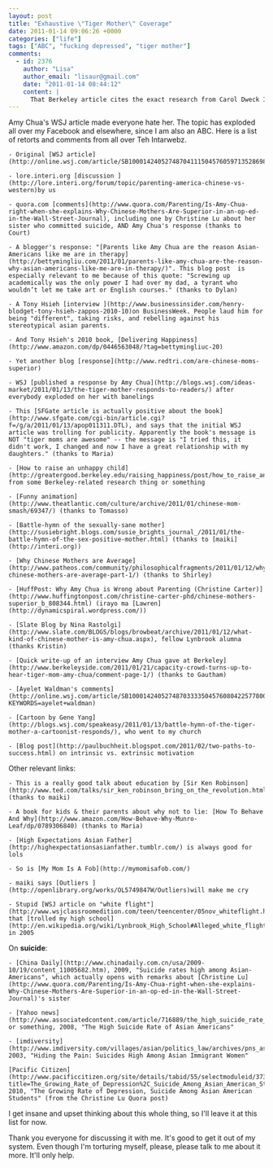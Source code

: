 ```yaml
---
layout: post
title: "Exhaustive \"Tiger Mother\" Coverage"
date: 2011-01-14 09:06:26 +0000
categories: ["life"]
tags: ["ABC", "fucking depressed", "tiger mother"]
comments:
  - id: 2376
    author: "Lisa"
    author_email: "lisaur@gmail.com"
    date: "2011-01-14 08:44:12"
    content: |
      That Berkeley article cites the exact research from Carol Dweck I thought of when I read the original article.
---
```


Amy Chua's WSJ article made everyone hate her. The topic has exploded all over my Facebook and elsewhere, since I am also an ABC. Here is a list of retorts and comments from all over Teh Intarwebz.

	- Original [WSJ article](http://online.wsj.com/article/SB10001424052748704111504576059713528698754.html)

	- lore.interi.org [discussion ](http://lore.interi.org/forum/topic/parenting-america-chinese-vs-western)by us

	- quora.com [comments](http://www.quora.com/Parenting/Is-Amy-Chua-right-when-she-explains-Why-Chinese-Mothers-Are-Superior-in-an-op-ed-in-the-Wall-Street-Journal), including one by Christine Lu about her sister who committed suicide, AND Amy Chua's response (thanks to Court)

	- A blogger's response: "[Parents like Amy Chua are the reason Asian-Americans like me are in therapy](http://bettymingliu.com/2011/01/parents-like-amy-chua-are-the-reason-why-asian-americans-like-me-are-in-therapy/)". This blog post  is especially relevant to me because of this quote: "Screwing up academically was the only power I had over my dad, a tyrant who wouldn’t let me take art or English courses." (thanks to Dylan)
 
	- A Tony Hsieh [interview ](http://www.businessinsider.com/henry-blodget-tony-hsieh-zappos-2010-10)on BusinessWeek. People laud him for being "different", taking risks, and rebelling against his stereotypical asian parents.

	- And Tony Hsieh's 2010 book, [Delivering Happiness](http://www.amazon.com/dp/0446563048/?tag=bettymingliuc-20)

	- Yet another blog [response](http://www.redtri.com/are-chinese-moms-superior)

	- WSJ [published a response by Amy Chua](http://blogs.wsj.com/ideas-market/2011/01/13/the-tiger-mother-responds-to-readers/) after everybody exploded on her with banelings

	- This [SFGate article is actually positive about the book](http://www.sfgate.com/cgi-bin/article.cgi?f=/g/a/2011/01/13/apop011311.DTL), and says that the initial WSJ article was trolling for publicity. Apparently the book's message is NOT "tiger moms are awesome" -- the message is "I tried this, it didn't work, I changed and now I have a great relationship with my daughters." (thanks to Maria)

	- [How to raise an unhappy child](http://greatergood.berkeley.edu/raising_happiness/post/how_to_raise_an_unhappy_child/) from some Berkeley-related research thing or something

	- [Funny animation](http://www.theatlantic.com/culture/archive/2011/01/chinese-mom-smash/69347/) (thanks to Tomasso)

	- [Battle-hymn of the sexually-sane mother](http://susiebright.blogs.com/susie_brights_journal_/2011/01/the-battle-hymn-of-the-sex-positive-mother.html) (thanks to [maiki](http://interi.org))

	- [Why Chinese Mothers are Average](http://www.patheos.com/community/philosophicalfragments/2011/01/12/why-chinese-mothers-are-average-part-1/) (thanks to Shirley)

	- [HuffPost: Why Amy Chua is Wrong about Parenting (Christine Carter)](http://www.huffingtonpost.com/christine-carter-phd/chinese-mothers-superior_b_808344.html) (irayo ma [Lawren](http://dynamicspiral.wordpress.com/))

	- [Slate Blog by Nina Rastolgi](http://www.slate.com/BLOGS/blogs/browbeat/archive/2011/01/12/what-kind-of-chinese-mother-is-amy-chua.aspx), fellow Lynbrook alumna (thanks Kristin)

	- [Quick write-up of an interview Amy Chua gave at Berkeley](http://www.berkeleyside.com/2011/01/21/capacity-crowd-turns-up-to-hear-tiger-mom-amy-chua/comment-page-1/) (thanks to Gautham)

	- [Ayelet Waldman's comments](http://online.wsj.com/article/SB10001424052748703333504576080422577800488.html?KEYWORDS=ayelet+waldman)

	- [Cartoon by Gene Yang](http://blogs.wsj.com/speakeasy/2011/01/13/battle-hymn-of-the-tiger-mother-a-cartoonist-responds/), who went to my church

	- [Blog post](http://paulbuchheit.blogspot.com/2011/02/two-paths-to-success.html) on intrinsic vs. extrinsic motivation

Other relevant links:

	- This is a really good talk about education by [Sir Ken Robinson](http://www.ted.com/talks/sir_ken_robinson_bring_on_the_revolution.html) (thanks to maiki)

	- A book for kids & their parents about why not to lie: [How To Behave And Why](http://www.amazon.com/How-Behave-Why-Munro-Leaf/dp/0789306840) (thanks to Maria)

	- [High Expectations Asian Father](http://highexpectationsasianfather.tumblr.com/) is always good for lols

	- So is [My Mom Is A Fob](http://mymomisafob.com/)

	- maiki says [Outliers ](http://openlibrary.org/works/OL5749847W/Outliers)will make me cry

	- Stupid [WSJ article on "white flight"](http://www.wsjclassroomedition.com/teen/teencenter/05nov_whiteflight.htm) that [trolled my high school](http://en.wikipedia.org/wiki/Lynbrook_High_School#Alleged_white_flight) in 2005

On **suicide**:

	- [China Daily](http://www.chinadaily.com.cn/usa/2009-10/19/content_11005682.htm), 2009, "Suicide rates high among Asian-Americans", which actually opens with remarks about [Christine Lu](http://www.quora.com/Parenting/Is-Amy-Chua-right-when-she-explains-Why-Chinese-Mothers-Are-Superior-in-an-op-ed-in-the-Wall-Street-Journal)'s sister

	- [Yahoo news](http://www.associatedcontent.com/article/716889/the_high_suicide_rate_of_asian_americans.html) or something, 2008, "The High Suicide Rate of Asian Americans"

	- [imdiversity](http://www.imdiversity.com/villages/asian/politics_law/archives/pns_asian_women_suicide.asp), 2003, "Hiding the Pain: Suicides High Among Asian Immigrant Women"

	[Pacific Citizen](http://www.pacificcitizen.org/site/details/tabid/55/selectmoduleid/373/ArticleID/490/reftab/36/Default.aspx?title=The_Growing_Rate_of_Depression%2C_Suicide_Among_Asian_American_Students_), 2010, "The Growing Rate of Depression, Suicide Among Asian American Students" (from the Christine Lu Quora post)

I get insane and upset thinking about this whole thing, so I'll leave it at this list for now.

Thank you everyone for discussing it with me. It's good to get it out of my system. Even though I'm torturing myself, please, please talk to me about it more. It'll only help.